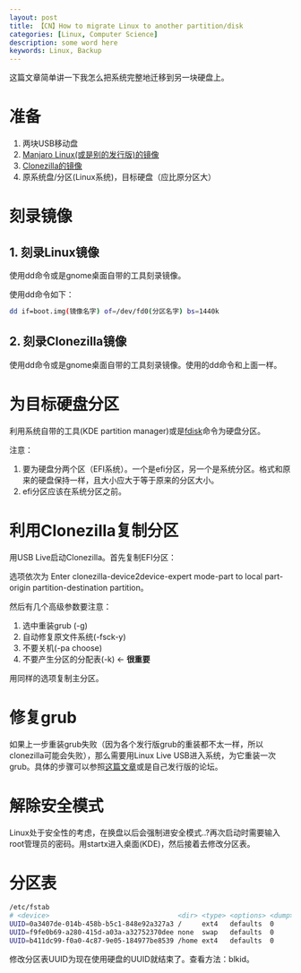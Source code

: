 ```yaml
---
layout: post
title: 【CN】How to migrate Linux to another partition/disk
categories: [Linux, Computer Science]
description: some word here
keywords: Linux, Backup
---
```


这篇文章简单讲一下我怎么把系统完整地迁移到另一块硬盘上。

# 准备

1. 两块USB移动盘
2. [Manjaro Linux(或是别的发行版)的镜像](https://manjaro.org/download/)
3. [Clonezilla的镜像](https://clonezilla.org/downloads.php)
4. 原系统盘/分区(Linux系统)，目标硬盘（应比原分区大）

# 刻录镜像

## 1. 刻录Linux镜像

使用dd命令或是gnome桌面自带的工具刻录镜像。

使用dd命令如下：

```sh
dd if=boot.img(镜像名字) of=/dev/fd0(分区名字) bs=1440k 
```

## 2. 刻录Clonezilla镜像

使用dd命令或是gnome桌面自带的工具刻录镜像。使用的dd命令和上面一样。



# 为目标硬盘分区

利用系统自带的工具(KDE partition manager)或是[fdisk](http://c.biancheng.net/view/891.html)命令为硬盘分区。

注意：

1. 要为硬盘分两个区（EFI系统）。一个是efi分区，另一个是系统分区。格式和原来的硬盘保持一样，且大小应大于等于原来的分区大小。
2. efi分区应该在系统分区之前。

# 利用Clonezilla复制分区

用USB Live启动Clonezilla。首先复制EFI分区：

选项依次为 Enter clonezilla-device2device-expert mode-part to local part-origin partition-destination partition。

然后有几个高级参数要注意：

1. 选中重装grub (-g)
2. 自动修复原文件系统(-fsck-y)
3. 不要关机(-pa choose)
4. 不要产生分区的分配表(-k) <- **很重要**

用同样的选项复制主分区。

# 修复grub

如果上一步重装grub失败（因为各个发行版grub的重装都不太一样，所以clonezilla可能会失败），那么需要用Linux Live USB进入系统，为它重装一次grub。具体的步骤可以参照[这篇文章](https://wiki.manjaro.org/index.php/GRUB/Restore_the_GRUB_Bootloader)或是自己发行版的论坛。

# 解除安全模式

Linux处于安全性的考虑，在换盘以后会强制进安全模式..?再次启动时需要输入root管理员的密码。用startx进入桌面(KDE)，然后接着去修改分区表。

# 分区表

```sh
/etc/fstab
# <device>                                <dir> <type> <options> <dump> <fsck>
UUID=0a3407de-014b-458b-b5c1-848e92a327a3 /     ext4   defaults  0      1
UUID=f9fe0b69-a280-415d-a03a-a32752370dee none  swap   defaults  0      0
UUID=b411dc99-f0a0-4c87-9e05-184977be8539 /home ext4   defaults  0      2
```

修改分区表UUID为现在使用硬盘的UUID就结束了。查看方法：blkid。